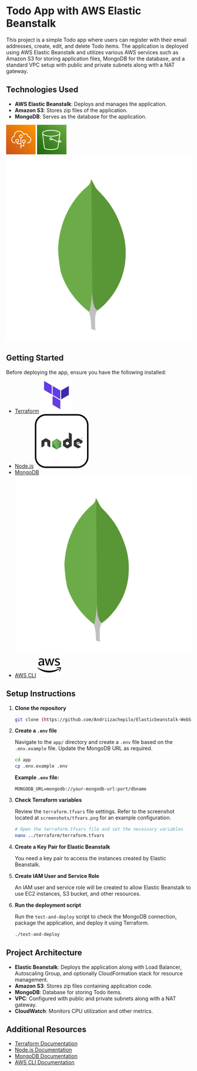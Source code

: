 # Todo App with AWS Elastic Beanstalk

This project is a simple Todo app where users can register with their email addresses, create, edit, and delete Todo items. The application is deployed using AWS Elastic Beanstalk and utilizes various AWS services such as Amazon S3 for storing application files, MongoDB for the database, and a standard VPC setup with public and private subnets along with a NAT gateway.

## Technologies Used

- **AWS Elastic Beanstalk**: Deploys and manages the application.
- **Amazon S3**: Stores zip files of the application.
- **MongoDB**: Serves as the database for the application.

![Elastic Beanstalk](screenshots/eb.svg)
![Amazon S3](screenshots/S3.svg)
![MongoDB](screenshots/mongodb.svg)

## Getting Started

Before deploying the app, ensure you have the following installed:

- [Terraform](https://www.terraform.io/downloads.html) ![Terraform Icon](screenshots/terraform.svg)
- [Node.js](https://nodejs.org/en/download/) ![Node.js Icon](screenshots/nodejs.svg)
- [MongoDB](https://www.mongodb.com/try/download/community) ![MongoDB Icon](screenshots/mongodb.svg)
- [AWS CLI](https://aws.amazon.com/cli/) ![AWS CLI Icon](screenshots/aws.svg)

## Setup Instructions

1. **Clone the repository**

    ```sh
    git clone (https://github.com/Andriizachepilo/Elasticbeanstalk-WebServer)
    ```

2. **Create a `.env` file**

    Navigate to the `app/` directory and create a `.env` file based on the `.env.example` file. Update the MongoDB URL as required.

    ```sh
    cd app
    cp .env.example .env
    ```

    **Example `.env` file:**

    ```env
    MONGODB_URL=mongodb://your-mongodb-url:port/dbname
    ```

3. **Check Terraform variables**

    Review the `terraform.tfvars` file settings. Refer to the screenshot located at `screenshots/tfvars.png` for an example configuration.

    ```sh
    # Open the terraform.tfvars file and set the necessary variables
    nano ../terraform/terraform.tfvars
    ```

4. **Create a Key Pair for Elastic Beanstalk**

    You need a key pair to access the instances created by Elastic Beanstalk.

5. **Create IAM User and Service Role**

    An IAM user and service role will be created to allow Elastic Beanstalk to use EC2 instances, S3 bucket, and other resources.

6. **Run the deployment script**

    Run the `test-and-deploy` script to check the MongoDB connection, package the application, and deploy it using Terraform.

    ```sh
    ./test-and-deploy
    ```

## Project Architecture

- **Elastic Beanstalk**: Deploys the application along with Load Balancer, Autoscaling Group, and optionally CloudFormation stack for resource management.
- **Amazon S3**: Stores zip files containing application code.
- **MongoDB**: Database for storing Todo items.
- **VPC**: Configured with public and private subnets along with a NAT gateway.
- **CloudWatch**: Monitors CPU utilization and other metrics.

## Additional Resources

- [Terraform Documentation](https://www.terraform.io/docs)
- [Node.js Documentation](https://nodejs.org/en/docs/)
- [MongoDB Documentation](https://docs.mongodb.com/)
- [AWS CLI Documentation](https://aws.amazon.com/documentation/cli/)